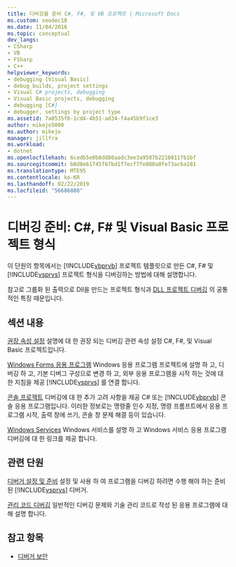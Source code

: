 ```yaml
---
title: 디버깅을 준비 C#, F#, 및 VB 프로젝트 | Microsoft Docs
ms.custom: seodec18
ms.date: 11/04/2016
ms.topic: conceptual
dev_langs:
- CSharp
- VB
- FSharp
- C++
helpviewer_keywords:
- debugging [Visual Basic]
- debug builds, project settings
- Visual C# projects, debugging
- Visual Basic projects, debugging
- debugging [C#]
- debugger, settings by project type
ms.assetid: 7a0535f6-1cd4-4b51-ad34-f4a45b9f1ce3
author: mikejo5000
ms.author: mikejo
manager: jillfra
ms.workload:
- dotnet
ms.openlocfilehash: 6cedb5e0b8dd80aadc3ee3a9507b2210811fb1bf
ms.sourcegitcommit: b0d8e61745f67bd1f7ecf7fe080a0fe73ac6a181
ms.translationtype: MTE95
ms.contentlocale: ko-KR
ms.lasthandoff: 02/22/2019
ms.locfileid: "56686888"
---
```

# <a name="debugging-preparation-c-f-and-visual-basic-project-types"></a>디버깅 준비: C#, F# 및 Visual Basic 프로젝트 형식
이 단원의 항목에서는 [!INCLUDE[vbprvb](../code-quality/includes/vbprvb_md.md)] 프로젝트 템플릿으로 만든 C#, F# 및 [!INCLUDE[vsprvs](../code-quality/includes/vsprvs_md.md)] 프로젝트 형식을 디버깅하는 방법에 대해 설명합니다.

 참고로 그룹화 된 출력으로 Dll을 만드는 프로젝트 형식과 [DLL 프로젝트 디버깅](../debugger/debugging-dll-projects.md) 의 공통적인 특징 때문입니다.

## <a name="in-this-section"></a>섹션 내용
 [권장 속성 설정](../debugger/managed-debugging-recommended-property-settings.md) 설명에 대 한 권장 되는 디버깅 관련 속성 설정 C#, F#, 및 Visual Basic 프로젝트입니다.

 [Windows Forms 응용 프로그램](../debugger/debugging-preparation-windows-forms-applications.md) Windows 응용 프로그램 프로젝트에 설명 하 고, 디버깅 하 고, 기본 디버그 구성으로 변경 하 고, 외부 응용 프로그램을 시작 하는 것에 대 한 지침을 제공 [!INCLUDE[vsprvs](../code-quality/includes/vsprvs_md.md)] 를 연결 합니다.

 [콘솔 프로젝트](../debugger/debugging-preparation-console-projects.md) 디버깅에 대 한 추가 고려 사항을 제공 C# 또는 [!INCLUDE[vbprvb](../code-quality/includes/vbprvb_md.md)] 콘솔 응용 프로그램입니다. 이러한 정보로는 명령줄 인수 지정, 명령 프롬프트에서 응용 프로그램 시작, 출력 창에 쓰기, 콘솔 창 문제 해결 등이 있습니다.

 [Windows Services](../debugger/debugging-preparation-windows-services.md) Windows 서비스를 설명 하 고 Windows 서비스 응용 프로그램 디버깅에 대 한 링크를 제공 합니다.

## <a name="related-sections"></a>관련 단원
 [디버거 설정 및 준비](../debugger/debugger-settings-and-preparation.md) 설정 및 사용 하 여 프로그램을 디버깅 하려면 수행 해야 하는 준비 된 [!INCLUDE[vsprvs](../code-quality/includes/vsprvs_md.md)] 디버거.

 [관리 코드 디버깅](../debugger/debugging-managed-code.md) 일반적인 디버깅 문제와 기술 관리 코드로 작성 된 응용 프로그램에 대해 설명 합니다.

## <a name="see-also"></a>참고 항목
- [디버거 보안](../debugger/debugger-security.md)